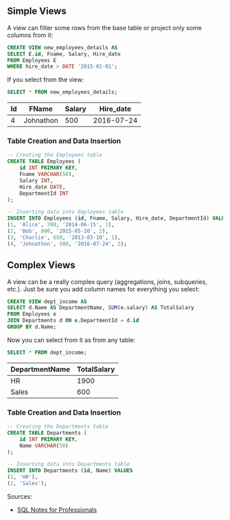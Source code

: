 
## Simple Views

A view can filter some rows from the base table or project only some columns from it:

```sql
CREATE VIEW new_employees_details AS
SELECT E.id, Fname, Salary, Hire_date
FROM Employees E
WHERE hire_date > DATE '2015-01-01';
```

If you select from the view:
```sql
SELECT * FROM new_employees_details;
```
| Id  | FName       | Salary | Hire_date    |
|-----|-------------|--------|--------------|
| 4   | Johnathon   | 500    | 2016-07-24   |

### Table Creation and Data Insertion
```sql
-- Creating the Employees table
CREATE TABLE Employees (
    id INT PRIMARY KEY,
    Fname VARCHAR(50),
    Salary INT,
    Hire_date DATE,
    DepartmentId INT
);

-- Inserting data into Employees table
INSERT INTO Employees (id, Fname, Salary, Hire_date, DepartmentId) VALUES
(1, 'Alice', 700, '2014-06-15', 1),
(2, 'Bob', 800, '2015-05-20', 2),
(3, 'Charlie', 650, '2013-03-10', 1),
(4, 'Johnathon', 500, '2016-07-24', 2);
```

## Complex Views

A view can be a really complex query (aggregations, joins, subqueries, etc.). Just be sure you add column names for
everything you select:

```sql
CREATE VIEW dept_income AS
SELECT d.Name AS DepartmentName, SUM(e.salary) AS TotalSalary
FROM Employees e
JOIN Departments d ON e.DepartmentId = d.id
GROUP BY d.Name;
```

Now you can select from it as from any table:
```sql
SELECT * FROM dept_income;
```

| DepartmentName | TotalSalary |
|----------------|-------------|
| HR             | 1900        |
| Sales          | 600         |

### Table Creation and Data Insertion
```sql
-- Creating the Departments table
CREATE TABLE Departments (
    id INT PRIMARY KEY,
    Name VARCHAR(50)
);

-- Inserting data into Departments table
INSERT INTO Departments (id, Name) VALUES
(1, 'HR'),
(2, 'Sales');
```

Sources:
* [SQL Notes for Professionals](https://goalkicker.com/SQLBook)